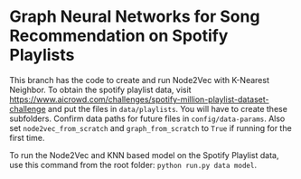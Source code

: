 # Graph Neural Networks for Song Recommendation on Spotify Playlists

This branch has the code to create and run Node2Vec with K-Nearest Neighbor. To obtain the spotify playlist data, visit https://www.aicrowd.com/challenges/spotify-million-playlist-dataset-challenge and put the files in `data/playlists`. You will have to create these subfolders. Confirm data paths for future files in `config/data-params`. Also set `node2vec_from_scratch` and `graph_from_scratch` to `True` if running for the first time.

To run the Node2Vec and KNN based model on the Spotify Playlist data, use this command from the root folder: `python run.py data model`.
